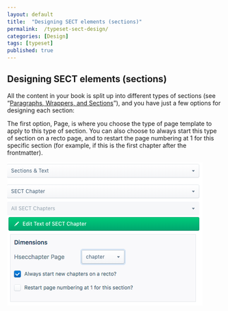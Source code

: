 ```yaml
---
layout: default
title:  "Designing SECT elements (sections)"
permalink:  /typeset-sect-design/
categories: [Design]
tags: [typeset]
published: true
---
```


<section data-type="chapter" class="hsecchapter" data-hederis-type="hsecchapter" id="typeset-sect-design" data-pi-attrs="id: typeset-sect-design; data-tags: typeset;" role="doc-chapter" data-tags="typeset" data-author-name=" " data-book-title=" " title="Designing SECT elements (sections)"><h1 data-hederis-type="hblkchaptitle" class="hblkchaptitle" id="pA7K55DMB">Designing SECT elements (sections)</h1><p class="hblkp" data-hederis-type="hblkp" id="p1qq6NkAc">All the content in your book is split up into different types of sections (see &#8220;<a href="{% post_url 2020-07-29-11-ParagraphsWrappersSectionsandInlines %}" data-hederis-type="hspana" id="pZf1DZiO1"><span class="Hyperlink" data-hederis-type="hspnspan" id="psKF0owwY">Paragraphs, Wrappers, and Sections</span></a>&#8221;), and you have just a few options for designing each section:</p><p class="hblkp" data-hederis-type="hblkp" id="pkekMC54C">The first option, Page, is where you choose the type of page template to apply to this type of section. You can also choose to always start this type of section on a recto page, and to restart the page numbering at 1 for this specific section (for example, if this is the first chapter after the frontmatter).</p><img data-hederis-type="hblkimg" class="hblkimg" id="pkDd3GhLk" src="/images/sectelements.png" data-img-src="sectelements.png"/></section>
